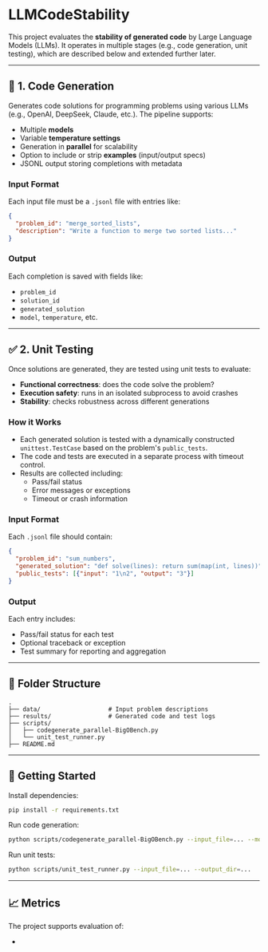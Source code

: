 # LLMCodeStability

This project evaluates the **stability of generated code** by Large Language Models (LLMs). It operates in multiple stages (e.g., code generation, unit testing), which are described below and extended further later.

---

## 🧠 1. Code Generation

Generates code solutions for programming problems using various LLMs (e.g., OpenAI, DeepSeek, Claude, etc.). The pipeline supports:

- Multiple **models**
- Variable **temperature settings**
- Generation in **parallel** for scalability
- Option to include or strip **examples** (input/output specs)
- JSONL output storing completions with metadata

### Input Format

Each input file must be a `.jsonl` file with entries like:

```json
{
  "problem_id": "merge_sorted_lists",
  "description": "Write a function to merge two sorted lists..."
}
```

### Output

Each completion is saved with fields like:

- `problem_id`
- `solution_id`
- `generated_solution`
- `model`, `temperature`, etc.

---

## ✅ 2. Unit Testing

Once solutions are generated, they are tested using unit tests to evaluate:

- **Functional correctness**: does the code solve the problem?
- **Execution safety**: runs in an isolated subprocess to avoid crashes
- **Stability**: checks robustness across different generations

### How it Works

- Each generated solution is tested with a dynamically constructed `unittest.TestCase` based on the problem's `public_tests`.
- The code and tests are executed in a separate process with timeout control.
- Results are collected including:
  - Pass/fail status
  - Error messages or exceptions
  - Timeout or crash information

### Input Format

Each `.jsonl` file should contain:
```json
{
  "problem_id": "sum_numbers",
  "generated_solution": "def solve(lines): return sum(map(int, lines))",
  "public_tests": [{"input": "1\n2", "output": "3"}]
}
```

### Output

Each entry includes:
- Pass/fail status for each test
- Optional traceback or exception
- Test summary for reporting and aggregation

---

## 📁 Folder Structure

```
.
├── data/                   # Input problem descriptions
├── results/                # Generated code and test logs
├── scripts/
│   ├── codegenerate_parallel-BigOBench.py
│   └── unit_test_runner.py
├── README.md
```

---

## 🔧 Getting Started

Install dependencies:

```bash
pip install -r requirements.txt
```

Run code generation:

```bash
python scripts/codegenerate_parallel-BigOBench.py --input_file=... --models=... --temperatures=...
```

Run unit tests:

```bash
python scripts/unit_test_runner.py --input_file=... --output_dir=...
```

---

## 📈 Metrics

The project supports evaluation of:

- 
